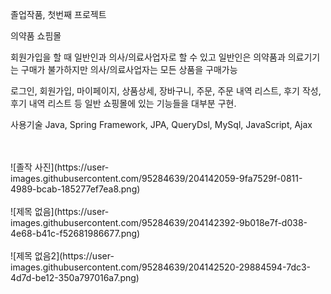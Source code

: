 졸업작품, 첫번째 프로젝트

의약품 쇼핌몰

회원가입을 할 때 일반인과 의사/의료사업자로 할 수 있고 일반인은 의약품과 의료기기는 구매가 불가하지만 의사/의료사업자는 모든 상품을 구매가능

로그인, 회원가입, 마이페이지, 상품상세, 장바구니, 주문, 주문 내역 리스트, 후기 작성, 후기 내역 리스트 등 일반 쇼핑몰에 있는 기능들을 대부분 구현.

사용기술 Java, Spring Framework, JPA, QueryDsl, MySql, JavaScript, Ajax

<br/>
<br/>
![졸작 사진](https://user-images.githubusercontent.com/95284639/204142059-9fa7529f-0811-4989-bcab-185277ef7ea8.png)

<br/>
<br/>
![제목 없음](https://user-images.githubusercontent.com/95284639/204142392-9b018e7f-d038-4e68-b41c-f52681986677.png)

<br/>
<br/>
![제목 없음2](https://user-images.githubusercontent.com/95284639/204142520-29884594-7dc3-4d7d-be12-350a797016a7.png)

<br/>
<br/>
